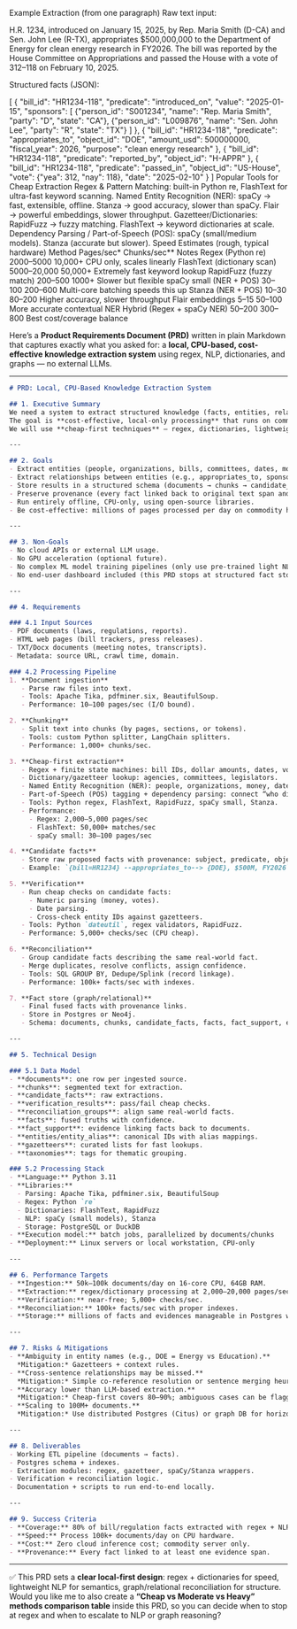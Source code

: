 Example Extraction (from one paragraph)
Raw text input:

H.R. 1234, introduced on January 15, 2025, by Rep. Maria Smith (D-CA) and Sen. John Lee (R-TX), appropriates $500,000,000 to the Department of Energy for clean energy research in FY2026. The bill was reported by the House Committee on Appropriations and passed the House with a vote of 312–118 on February 10, 2025.

Structured facts (JSON):

[
  {
    "bill_id": "HR1234-118",
    "predicate": "introduced_on",
    "value": "2025-01-15",
    "sponsors": [
      {"person_id": "S001234", "name": "Rep. Maria Smith", "party": "D", "state": "CA"},
      {"person_id": "L009876", "name": "Sen. John Lee", "party": "R", "state": "TX"}
    ]
  },
  {
    "bill_id": "HR1234-118",
    "predicate": "appropriates_to",
    "object_id": "DOE",
    "amount_usd": 500000000,
    "fiscal_year": 2026,
    "purpose": "clean energy research"
  },
  {
    "bill_id": "HR1234-118",
    "predicate": "reported_by",
    "object_id": "H-APPR"
  },
  {
    "bill_id": "HR1234-118",
    "predicate": "passed_in",
    "object_id": "US-House",
    "vote": {"yea": 312, "nay": 118},
    "date": "2025-02-10"
  }
]
Popular Tools for Cheap Extraction
Regex & Pattern Matching: built-in Python re, FlashText for ultra-fast keyword scanning.
Named Entity Recognition (NER):
spaCy → fast, extensible, offline.
Stanza → good accuracy, slower than spaCy.
Flair → powerful embeddings, slower throughput.
Gazetteer/Dictionaries:
RapidFuzz → fuzzy matching.
FlashText → keyword dictionaries at scale.
Dependency Parsing / Part-of-Speech (POS):
spaCy (small/medium models).
Stanza (accurate but slower).
Speed Estimates (rough, typical hardware)
Method	Pages/sec*	Chunks/sec**	Notes
Regex (Python re)	2000–5000	10,000+	CPU only, scales linearly
FlashText (dictionary scan)	5000–20,000	50,000+	Extremely fast keyword lookup
RapidFuzz (fuzzy match)	200–500	1000+	Slower but flexible
spaCy small (NER + POS)	30–100	200–600	Multi-core batching speeds this up
Stanza (NER + POS)	10–30	80–200	Higher accuracy, slower throughput
Flair embeddings	5–15	50–100	More accurate contextual NER
Hybrid (Regex + spaCy NER)	50–200	300–800	Best cost/coverage balance



Here’s a **Product Requirements Document (PRD)** written in plain Markdown that captures exactly what you asked for: a **local, CPU-based, cost-effective knowledge extraction system** using regex, NLP, dictionaries, and graphs — no external LLMs.

---

```markdown
# PRD: Local, CPU-Based Knowledge Extraction System

## 1. Executive Summary
We need a system to extract structured knowledge (facts, entities, relationships) from large volumes of raw text (PDFs, web pages, transcripts, bill texts).  
The goal is **cost-effective, local-only processing** that runs on commodity CPUs with RAM, without relying on cloud LLMs.  
We will use **cheap-first techniques** — regex, dictionaries, lightweight NLP, and graph reconciliation — to achieve scalable fact extraction and verification.

---

## 2. Goals
- Extract entities (people, organizations, bills, committees, dates, money amounts, votes).  
- Extract relationships between entities (e.g., appropriates_to, sponsored_by, passed_in).  
- Store results in a structured schema (documents → chunks → candidate_facts → facts).  
- Preserve provenance (every fact linked back to original text span and source).  
- Run entirely offline, CPU-only, using open-source libraries.  
- Be cost-effective: millions of pages processed per day on commodity hardware.

---

## 3. Non-Goals
- No cloud APIs or external LLM usage.  
- No GPU acceleration (optional future).  
- No complex ML model training pipelines (only use pre-trained light NLP libs).  
- No end-user dashboard included (this PRD stops at structured fact store).

---

## 4. Requirements

### 4.1 Input Sources
- PDF documents (laws, regulations, reports).  
- HTML web pages (bill trackers, press releases).  
- TXT/Docx documents (meeting notes, transcripts).  
- Metadata: source URL, crawl time, domain.

### 4.2 Processing Pipeline
1. **Document ingestion**  
   - Parse raw files into text.  
   - Tools: Apache Tika, pdfminer.six, BeautifulSoup.  
   - Performance: 10–100 pages/sec (I/O bound).

2. **Chunking**  
   - Split text into chunks (by pages, sections, or tokens).  
   - Tools: custom Python splitter, LangChain splitters.  
   - Performance: 1,000+ chunks/sec.

3. **Cheap-first extraction**  
   - Regex + finite state machines: bill IDs, dollar amounts, dates, votes.  
   - Dictionary/gazetteer lookup: agencies, committees, legislators.  
   - Named Entity Recognition (NER): people, organizations, money, dates.  
   - Part-of-Speech (POS) tagging + dependency parsing: connect “who did what to whom.”  
   - Tools: Python regex, FlashText, RapidFuzz, spaCy small, Stanza.  
   - Performance:  
     - Regex: 2,000–5,000 pages/sec  
     - FlashText: 50,000+ matches/sec  
     - spaCy small: 30–100 pages/sec

4. **Candidate facts**  
   - Store raw proposed facts with provenance: subject, predicate, object, value.  
   - Example: `{bill=HR1234} --appropriates_to--> {DOE}, $500M, FY2026`.

5. **Verification**  
   - Run cheap checks on candidate facts:  
     - Numeric parsing (money, votes).  
     - Date parsing.  
     - Cross-check entity IDs against gazetteers.  
   - Tools: Python `dateutil`, regex validators, RapidFuzz.  
   - Performance: 5,000+ checks/sec (CPU cheap).

6. **Reconciliation**  
   - Group candidate facts describing the same real-world fact.  
   - Merge duplicates, resolve conflicts, assign confidence.  
   - Tools: SQL GROUP BY, Dedupe/Splink (record linkage).  
   - Performance: 100k+ facts/sec with indexes.

7. **Fact store (graph/relational)**  
   - Final fused facts with provenance links.  
   - Store in Postgres or Neo4j.  
   - Schema: documents, chunks, candidate_facts, facts, fact_support, entities, gazetteers, taxonomies.

---

## 5. Technical Design

### 5.1 Data Model
- **documents**: one row per ingested source.  
- **chunks**: segmented text for extraction.  
- **candidate_facts**: raw extractions.  
- **verification_results**: pass/fail cheap checks.  
- **reconciliation_groups**: align same real-world facts.  
- **facts**: fused truths with confidence.  
- **fact_support**: evidence linking facts back to documents.  
- **entities/entity_alias**: canonical IDs with alias mappings.  
- **gazetteers**: curated lists for fast lookups.  
- **taxonomies**: tags for thematic grouping.

### 5.2 Processing Stack
- **Language:** Python 3.11  
- **Libraries:**  
  - Parsing: Apache Tika, pdfminer.six, BeautifulSoup  
  - Regex: Python `re`  
  - Dictionaries: FlashText, RapidFuzz  
  - NLP: spaCy (small models), Stanza  
  - Storage: PostgreSQL or DuckDB  
- **Execution model:** batch jobs, parallelized by documents/chunks  
- **Deployment:** Linux servers or local workstation, CPU-only

---

## 6. Performance Targets
- **Ingestion:** 50k–100k documents/day on 16-core CPU, 64GB RAM.  
- **Extraction:** regex/dictionary processing at 2,000–20,000 pages/sec; NLP at 30–100 pages/sec.  
- **Verification:** near-free; 5,000+ checks/sec.  
- **Reconciliation:** 100k+ facts/sec with proper indexes.  
- **Storage:** millions of facts and evidences manageable in Postgres with partitioning.

---

## 7. Risks & Mitigations
- **Ambiguity in entity names (e.g., DOE = Energy vs Education).**  
  *Mitigation:* Gazetteers + context rules.  
- **Cross-sentence relationships may be missed.**  
  *Mitigation:* Simple co-reference resolution or sentence merging heuristics.  
- **Accuracy lower than LLM-based extraction.**  
  *Mitigation:* Cheap-first covers 80–90%; ambiguous cases can be flagged for later review.  
- **Scaling to 100M+ documents.**  
  *Mitigation:* Use distributed Postgres (Citus) or graph DB for horizontal scale.

---

## 8. Deliverables
- Working ETL pipeline (documents → facts).  
- Postgres schema + indexes.  
- Extraction modules: regex, gazetteer, spaCy/Stanza wrappers.  
- Verification + reconciliation logic.  
- Documentation + scripts to run end-to-end locally.  

---

## 9. Success Criteria
- **Coverage:** 80% of bill/regulation facts extracted with regex + NLP.  
- **Speed:** Process 100k+ documents/day on CPU hardware.  
- **Cost:** Zero cloud inference cost; commodity server only.  
- **Provenance:** Every fact linked to at least one evidence span.  
```

---

✅ This PRD sets a **clear local-first design**: regex + dictionaries for speed, lightweight NLP for semantics, graph/relational reconciliation for structure.
Would you like me to also create a **“Cheap vs Moderate vs Heavy” methods comparison table** inside this PRD, so you can decide when to stop at regex and when to escalate to NLP or graph reasoning?
